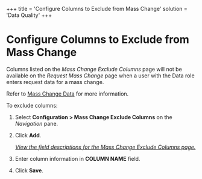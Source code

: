 +++
title = 'Configure Columns to Exclude from Mass Change'
solution = 'Data Quality'
+++

# Configure Columns to Exclude from Mass Change

Columns listed on the *Mass Change Exclude Columns* page will not be
available on the *Request Mass Change* page when a user with the Data
role enters request data for a mass change.

Refer to [Mass Change
Data](../Use_Cases/Enter_Data_for_a_Request#Mass_Change_Data) for
more information.

To exclude columns:

1.  Select **Configuration \> Mass Change Exclude Columns** on the
    *Navigation <span style="font-style: normal;">pane</span>*.

2.  Click **Add**.
    
    *[View the field descriptions for the Mass Change Exclude Columns
    page.](../Page_Desc/Mass_Change_Exclude_Columns)*

3.  Enter column information in **COLUMN NAME** field.

4.  Click **Save**.

